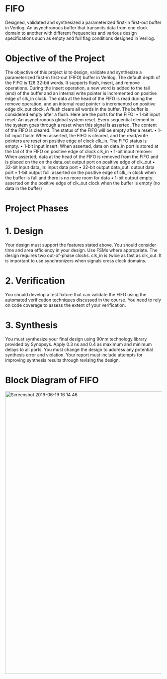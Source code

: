 # FIFO
Designed, validated and synthesized a parameterized first-in first-out buffer in Verilog. An asynchronous buffer that transmits data from one clock domain to another with different frequencies and various design specifications such as empty and full flag conditions designed in Verilog.

# Objective of the Project
The objective of this project is to design, validate and synthesize a parameterized first-in first-out (FIFO) buffer in Verilog. The default depth of the FIFO is 128 32-bit words. It supports flush, insert, and remove operations. During the insert operation, a new word is added to the tail (end) of the buffer and an internal write pointer is incremented on positive edge of clk_in clock. The data at the head of the FIFO is read during the remove operation, and an internal read pointer is incremented on positive edge clk_out clock. A flush clears all words in the buffer. The buffer is considered empty after a flush. Here are the ports for the FIFO:
• 1-bit input reset: An asynchronous global system reset. Every sequential element in the system goes through a reset when this signal is asserted. The content of the FIFO is cleared. The status of the FIFO will be empty after a reset.
• 1-bit input flush: When asserted, the FIFO is cleared, and the read/write pointers are reset on positive edge of clock clk_in. The FIFO status is empty.
• 1-bit input insert: When asserted, data on data_in port is stored at the tail of the FIFO on positive edge of clock clk_in
• 1-bit input remove: When asserted, data at the head of the FIFO is removed from the FIFO and is placed on the on the data_out output port on positive edge of clk_out
• 32-bit input data_in: input data port
• 32-bit output data_out: output data port
• 1-bit output full: asserted on the positive edge of clk_in clock when the buffer is full and there is
no more room for data
• 1-bit output empty: asserted on the positive edge of clk_out clock when the buffer is empty (no
data in the buffer)

# Project Phases
# 1. Design
Your design must support the features stated above. You should consider time and area efficiency in your design. Use FSMs where appropriate. The design requires two out-of-phase clocks. clk_in is twice as fast as clk_out. It is important to use synchronizers when signals cross clock domains.
               
# 2. Verification
You should develop a test fixture that can validate the FIFO using the automated verification techniques discussed in the course. You need to rely on code coverage to assess the extent of your verification.
# 3. Synthesis
You must synthesize your final design using 90nm technology library provided by Synopsys. Apply 0.3 ns and 0.4 as maximum and minimum delays to all ports. You must change the design to address any potential synthesis error and violation. Your report must include attempts for improving synthesis results through revising the design.

# Block Diagram of FIFO

<img width="909" alt="Screenshot 2019-06-19 16 14 46" src="https://user-images.githubusercontent.com/35642629/59807728-00fc2480-92ae-11e9-8fbc-76aab0cdd89b.png">

